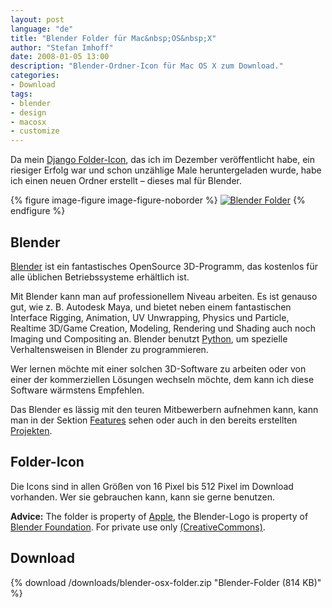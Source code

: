 ```yaml
---
layout: post
language: "de"
title: "Blender Folder für Mac&nbsp;OS&nbsp;X"
author: "Stefan Imhoff"
date: 2008-01-05 13:00
description: "Blender-Ordner-Icon für Mac OS X zum Download."
categories:
- Download
tags:
- blender
- design
- macosx
- customize
---
```


Da mein [Django Folder-Icon](/2007/django-folder-mac-osx/ "Django Folder für Mac OS X Leopard • Notizen • Stefan Imhoff"), das ich im Dezember veröffentlicht habe, ein riesiger Erfolg war und schon unzählige Male heruntergeladen wurde, habe ich einen neuen Ordner erstellt – dieses mal für Blender.

{% figure image-figure image-figure-noborder %}
<a href="/downloads/blender-osx-folder.zip"><img src="{{ site.url }}/assets/images/artikel/blender-osx-folders.png" alt="Blender Folder"></a>
{% endfigure %}

## Blender

[Blender](http://www.blender.org/) ist ein fantastisches OpenSource 3D-Programm, das kostenlos für alle üblichen Betriebssysteme erhältlich ist.

Mit Blender kann man auf professionellem Niveau arbeiten. Es ist genauso gut, wie z. B. Autodesk Maya, und bietet neben einem fantastischen Interface Rigging, Animation, UV Unwrapping, Physics und Particle, Realtime 3D/Game Creation, Modeling, Rendering und Shading auch noch Imaging und Compositing an. Blender benutzt [Python](https://www.python.org/ "Python Programming Language -- Official Website"), um spezielle Verhaltensweisen in Blender zu programmieren.

Wer lernen möchte mit einer solchen 3D-Software zu arbeiten oder von einer der kommerziellen Lösungen wechseln möchte, dem kann ich diese Software wärmstens Empfehlen.

Das Blender es lässig mit den teuren Mitbewerbern aufnehmen kann, kann man in der Sektion [Features](http://www.blender.org/features/) sehen oder auch in den bereits erstellten [Projekten](http://www.blender.org/features/projects/).

## Folder-Icon

Die Icons sind in allen Größen von 16 Pixel bis 512 Pixel im Download vorhanden. Wer sie gebrauchen kann, kann sie gerne benutzen.

**Advice:** The folder is property of [Apple](http://www.apple.com/ "Apple"), the Blender-Logo is property of [Blender Foundation](http://www.blender.org/). For private use only [(CreativeCommons)](http://creativecommons.org/licenses/by-nc-nd/3.0/deed.de "Creative Commons Attribution-Noncommercial-No Derivative Works 3.0 Unported").

## Download

{% download /downloads/blender-osx-folder.zip "Blender-Folder (814 KB)" %}
